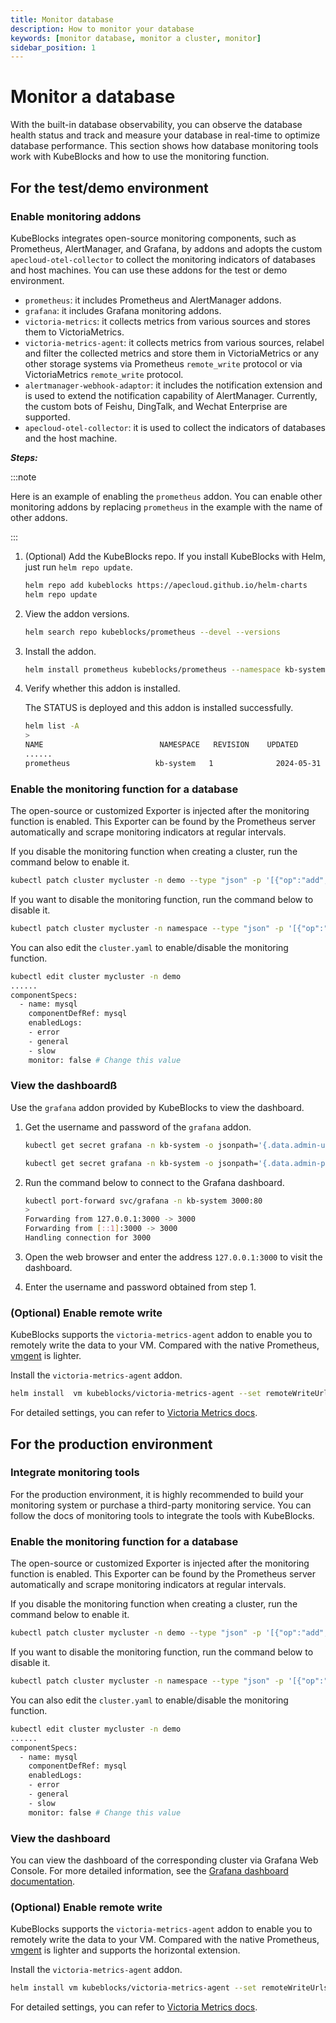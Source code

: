 ```yaml
---
title: Monitor database
description: How to monitor your database
keywords: [monitor database, monitor a cluster, monitor]
sidebar_position: 1
---
```


# Monitor a database

With the built-in database observability, you can observe the database health status and track and measure your database in real-time to optimize database performance. This section shows how database monitoring tools work with KubeBlocks and how to use the monitoring function.

## For the test/demo environment

### Enable monitoring addons

KubeBlocks integrates open-source monitoring components, such as Prometheus, AlertManager, and Grafana, by addons and adopts the custom `apecloud-otel-collector` to collect the monitoring indicators of databases and host machines. You can use these addons for the test or demo environment.

* `prometheus`: it includes Prometheus and AlertManager addons.
* `grafana`: it includes Grafana monitoring addons.
* `victoria-metrics`: it collects metrics from various sources and stores them to VictoriaMetrics.
* `victoria-metrics-agent`: it collects metrics from various sources, relabel and filter the collected metrics and store them in VictoriaMetrics or any other storage systems via Prometheus `remote_write` protocol or via VictoriaMetrics `remote_write` protocol.
* `alertmanager-webhook-adaptor`: it includes the notification extension and is used to extend the notification capability of AlertManager. Currently, the custom bots of Feishu, DingTalk, and Wechat Enterprise are supported.
* `apecloud-otel-collector`: it is used to collect the indicators of databases and the host machine.

***Steps:***

:::note

Here is an example of enabling the `prometheus` addon. You can enable other monitoring addons by replacing `prometheus` in the example with the name of other addons.

:::

1. (Optional) Add the KubeBlocks repo. If you install KubeBlocks with Helm, just run `helm repo update`.

   ```bash
   helm repo add kubeblocks https://apecloud.github.io/helm-charts
   helm repo update
   ```

2. View the addon versions.

   ```bash
   helm search repo kubeblocks/prometheus --devel --versions
   ```

3. Install the addon.

   ```bash
   helm install prometheus kubeblocks/prometheus --namespace kb-system --create-namespace
   ```

4. Verify whether this addon is installed.

   The STATUS is deployed and this addon is installed successfully.

   ```bash
   helm list -A
   >
   NAME                          NAMESPACE   REVISION    UPDATED                                 STATUS      CHART                           APP VERSION
   ......
   prometheus                  	kb-system	1       	   2024-05-31 12:01:52.872584 +0800 CST    deployed	 prometheus-15.16.1          	   2.39.1 
   ```

### Enable the monitoring function for a database

The open-source or customized Exporter is injected after the monitoring function is enabled. This Exporter can be found by the Prometheus server automatically and scrape monitoring indicators at regular intervals.

If you disable the monitoring function when creating a cluster, run the command below to enable it.

```bash
kubectl patch cluster mycluster -n demo --type "json" -p '[{"op":"add","path":"/spec/componentSpecs/0/monitor","value":true}]'
```

If you want to disable the monitoring function, run the command below to disable it.

```bash
kubectl patch cluster mycluster -n namespace --type "json" -p '[{"op":"add","path":"/spec/componentSpecs/0/monitor","value":false}]'
```

You can also edit the `cluster.yaml` to enable/disable the monitoring function.

```bash
kubectl edit cluster mycluster -n demo
......
componentSpecs:
  - name: mysql
    componentDefRef: mysql
    enabledLogs:
    - error
    - general
    - slow
    monitor: false # Change this value
```

### View the dashboardß

Use the `grafana` addon provided by KubeBlocks to view the dashboard.

1. Get the username and password of the `grafana` addon.

   ```bash
   kubectl get secret grafana -n kb-system -o jsonpath='{.data.admin-user}' |base64 -d

   kubectl get secret grafana -n kb-system -o jsonpath='{.data.admin-password}' |base64 -d
   ```

2. Run the command below to connect to the Grafana dashboard.

   ```bash
   kubectl port-forward svc/grafana -n kb-system 3000:80
   >
   Forwarding from 127.0.0.1:3000 -> 3000
   Forwarding from [::1]:3000 -> 3000
   Handling connection for 3000
   ```

3. Open the web browser and enter the address `127.0.0.1:3000` to visit the dashboard.
4. Enter the username and password obtained from step 1.

### (Optional) Enable remote write

KubeBlocks supports the `victoria-metrics-agent` addon to enable you to remotely write the data to your VM. Compared with the native Prometheus, [vmgent](https://docs.victoriametrics.com/vmagent.html) is lighter.

Install the `victoria-metrics-agent` addon.

```bash
helm install  vm kubeblocks/victoria-metrics-agent --set remoteWriteUrls={http://<remoteWriteUrl>:<port>/<remote write path>}
```

For detailed settings, you can refer to [Victoria Metrics docs](https://artifacthub.io/packages/helm/victoriametrics/victoria-metrics-agent).

## For the production environment

### Integrate monitoring tools

For the production environment, it is highly recommended to build your monitoring system or purchase a third-party monitoring service. You can follow the docs of monitoring tools to integrate the tools with KubeBlocks.

### Enable the monitoring function for a database

The open-source or customized Exporter is injected after the monitoring function is enabled. This Exporter can be found by the Prometheus server automatically and scrape monitoring indicators at regular intervals.

If you disable the monitoring function when creating a cluster, run the command below to enable it.

```bash
kubectl patch cluster mycluster -n demo --type "json" -p '[{"op":"add","path":"/spec/componentSpecs/0/monitor","value":true}]'
```

If you want to disable the monitoring function, run the command below to disable it.

```bash
kubectl patch cluster mycluster -n namespace --type "json" -p '[{"op":"add","path":"/spec/componentSpecs/0/monitor","value":false}]'
```

You can also edit the `cluster.yaml` to enable/disable the monitoring function.

```bash
kubectl edit cluster mycluster -n demo
......
componentSpecs:
  - name: mysql
    componentDefRef: mysql
    enabledLogs:
    - error
    - general
    - slow
    monitor: false # Change this value
```

### View the dashboard

You can view the dashboard of the corresponding cluster via Grafana Web Console. For more detailed information, see the [Grafana dashboard documentation](https://grafana.com/docs/grafana/latest/dashboards/).

### (Optional) Enable remote write

KubeBlocks supports the `victoria-metrics-agent` addon to enable you to remotely write the data to your VM. Compared with the native Prometheus, [vmgent](https://docs.victoriametrics.com/vmagent.html) is lighter and supports the horizontal extension.

Install the `victoria-metrics-agent` addon.

```bash
helm install vm kubeblocks/victoria-metrics-agent --set remoteWriteUrls={http://<remoteWriteUrl>:<port>/<remote write path>}
```

For detailed settings, you can refer to [Victoria Metrics docs](https://artifacthub.io/packages/helm/victoriametrics/victoria-metrics-agent).
